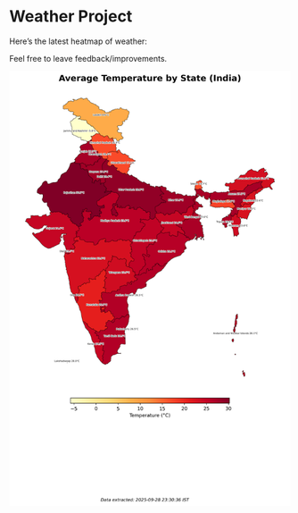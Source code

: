 # Weather Project

Here’s the latest heatmap of weather:

Feel free to leave feedback/improvements.

![India Heatmap](docs/assets/india_heatmap.png?v=D977C6)
